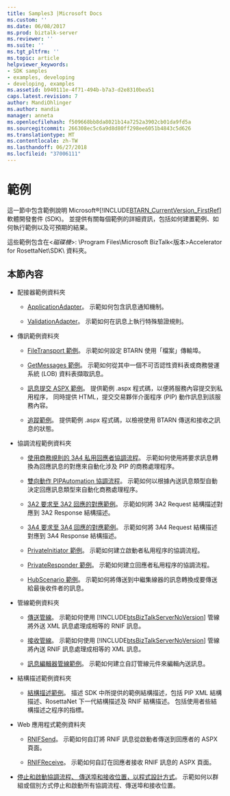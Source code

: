 ```yaml
---
title: Samples3 |Microsoft Docs
ms.custom: ''
ms.date: 06/08/2017
ms.prod: biztalk-server
ms.reviewer: ''
ms.suite: ''
ms.tgt_pltfrm: ''
ms.topic: article
helpviewer_keywords:
- SDK samples
- examples, developing
- developing, examples
ms.assetid: b940111e-4f71-494b-b7a3-d2e8310bea51
caps.latest.revision: 7
author: MandiOhlinger
ms.author: mandia
manager: anneta
ms.openlocfilehash: f509668bb8da8021b14a7252a3902cb01da9fd5a
ms.sourcegitcommit: 266308ec5c6a9d8d80ff298ee6051b4843c5d626
ms.translationtype: MT
ms.contentlocale: zh-TW
ms.lasthandoff: 06/27/2018
ms.locfileid: "37006111"
---
```

# <a name="samples"></a>範例
這一節中包含範例說明 Microsoft®[!INCLUDE[BTARN_CurrentVersion_FirstRef](../../includes/btarn-currentversion-firstref-md.md)]軟體開發套件 (SDK)。 並提供有關每個範例的詳細資訊，包括如何建置範例、如何執行範例以及可預期的結果。  

 這些範例包含在\<*磁碟機*\>: \Program Files\\Microsoft BizTalk\<版本\>Accelerator for RosettaNet\SDK\ 資料夾。  

## <a name="in-this-section"></a>本節內容  

- 配接器範例資料夾  

  -   [ApplicationAdapter](../../adapters-and-accelerators/accelerator-rosettanet/applicationadapter.md)。 示範如何包含訊息通知機制。  

  -   [ValidationAdapter](../../adapters-and-accelerators/accelerator-rosettanet/validationadapter.md)。 示範如何在訊息上執行特殊驗證規則。  

- 傳訊範例資料夾  

  -   [FileTransport 範例](../../adapters-and-accelerators/accelerator-rosettanet/filetransport-sample.md)。 示範如何設定 BTARN 使用「檔案」傳輸埠。  

  -   [GetMessages 範例](../../adapters-and-accelerators/accelerator-rosettanet/getmessages-sample.md)。 示範如何從其中一個不可否認性資料表或商務營運系統 (LOB) 資料表擷取訊息。  

  -   [訊息提交 ASPX 範例](../../adapters-and-accelerators/accelerator-rosettanet/message-submission-aspx-sample.md)。 提供範例 .aspx 程式碼，以便將服務內容提交到私用程序， 同時提供 HTML，提交交易夥伴介面程序 (PIP) 動作訊息到該服務內容。  

  -   [追蹤範例](../../adapters-and-accelerators/accelerator-rosettanet/tracking-sample.md)。 提供範例 .aspx 程式碼，以檢視使用 BTARN 傳送和接收之訊息的狀態。  

- 協調流程範例資料夾  

  -   [使用商務規則的 3A4 私用回應者協調流程](../../adapters-and-accelerators/accelerator-rosettanet/3a4-private-responder-orchestration-using-a-business-rule.md)。 示範如何使用將要求訊息轉換為回應訊息的對應來自動化涉及 PIP 的商務處理程序。  

  -   [雙向動作 PIPAutomation 協調流程](../../adapters-and-accelerators/accelerator-rosettanet/double-action-pipautomation-orchestration.md)。 示範如何以根據內送訊息類型自動決定回應訊息類型來自動化商務處理程序。  

  -   [3A2 要求至 3A2 回應的對應範例](../../adapters-and-accelerators/accelerator-rosettanet/3a2-request-to-3a2-response-map-sample.md)。 示範如何將 3A2 Request 結構描述對應到 3A2 Response 結構描述。  

  -   [3A4 要求至 3A4 回應的對應範例](../../adapters-and-accelerators/accelerator-rosettanet/3a4-request-to-3a4-response-map-sample.md)。 示範如何將 3A4 Request 結構描述對應到 3A4 Response 結構描述。  

  -   [PrivateInitiator 範例](../../adapters-and-accelerators/accelerator-rosettanet/privateinitiator-sample.md)。 示範如何建立啟動者私用程序的協調流程。  

  -   [PrivateResponder 範例](../../adapters-and-accelerators/accelerator-rosettanet/privateresponder-sample.md)。 示範如何建立回應者私用程序的協調流程。  

  -   [HubScenario 範例](../../adapters-and-accelerators/accelerator-rosettanet/hubscenario-sample.md)。 示範如何將傳送到中繼集線器的訊息轉換成要傳送給最後收件者的訊息。  

- 管線範例資料夾  

  - [傳送管線](../../adapters-and-accelerators/accelerator-rosettanet/send-pipeline.md)。 示範如何使用 [!INCLUDE[btsBizTalkServerNoVersion](../../includes/btsbiztalkservernoversion-md.md)] 管線將外送 XML 訊息處理成相等的 RNIF 訊息。  

  - [接收管線](../../adapters-and-accelerators/accelerator-rosettanet/receive-pipeline.md)。 示範如何使用 [!INCLUDE[btsBizTalkServerNoVersion](../../includes/btsbiztalkservernoversion-md.md)] 管線將內送 RNIF 訊息處理成相等的 XML 訊息。  

  - [訊息編輯器管線範例](../../adapters-and-accelerators/accelerator-rosettanet/message-editor-pipeline-sample.md)。 示範如何建立自訂管線元件來編輯內送訊息。  

- 結構描述範例資料夾  

  -   [結構描述範例](../../adapters-and-accelerators/accelerator-rosettanet/schema-samples.md)。 描述 SDK 中所提供的範例結構描述，包括 PIP XML 結構描述、RosettaNet 下一代結構描述及 RNIF 結構描述。 包括使用者些結構描述之程序的指標。  

- Web 應用程式範例資料夾  

  -   [RNIFSend](../../adapters-and-accelerators/accelerator-rosettanet/rnifsend.md)。 示範如何自訂將 RNIF 訊息從啟動者傳送到回應者的 ASPX 頁面。  

  -   [RNIFReceive](../../adapters-and-accelerators/accelerator-rosettanet/rnifreceive.md)。 示範如何自訂在回應者接收 RNIF 訊息的 ASPX 頁面。  

- [停止和啟動協調流程、 傳送埠和接收位置，以程式設計方式](../../adapters-and-accelerators/accelerator-rosettanet/code-to-stop-and-start-orchestrations-send-ports-and-receive-locations.md)。 示範如何以群組或個別方式停止和啟動所有協調流程、傳送埠和接收位置。
